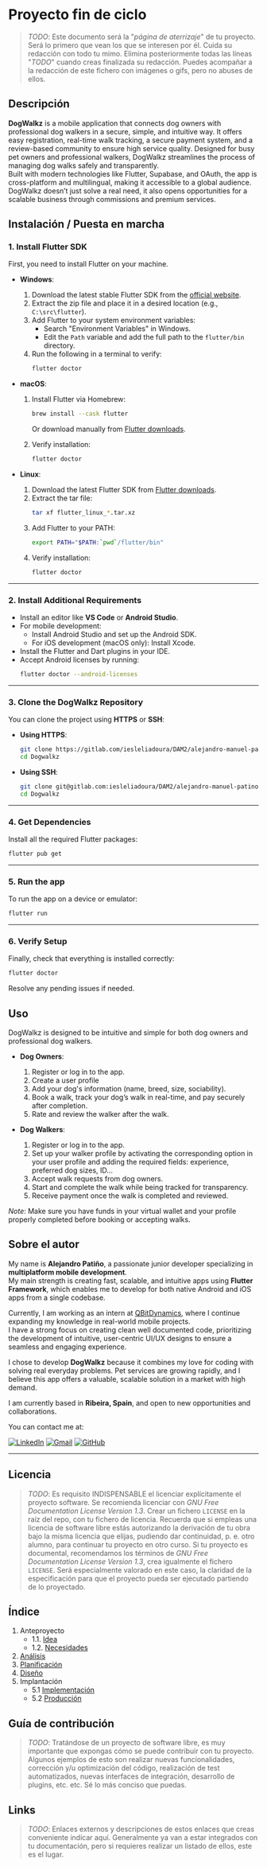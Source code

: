 # Proyecto fin de ciclo

> *TODO*: Este documento será la "*página de aterrizaje*" de tu proyecto. Será lo primero que vean los que se interesen por él. Cuida su redacción con todo tu mimo. Elimina posteriormente todas las líneas "*TODO*" cuando creas finalizada su redacción.
> Puedes acompañar a la redacción de este fichero con imágenes o gifs, pero no abuses de ellos.

## Descripción

**DogWalkz** is a mobile application that connects dog owners with professional dog walkers in a secure, simple, and intuitive way. It offers easy registration, real-time walk tracking, a secure payment system, and a review-based community to ensure high service quality. Designed for busy pet owners and professional walkers, DogWalkz streamlines the process of managing dog walks safely and transparently.  
Built with modern technologies like Flutter, Supabase, and OAuth, the app is cross-platform and multilingual, making it accessible to a global audience.  
DogWalkz doesn’t just solve a real need, it also opens opportunities for a scalable business through commissions and premium services.

## Instalación / Puesta en marcha

### 1. Install Flutter SDK

First, you need to install Flutter on your machine.

- **Windows**:
  1. Download the latest stable Flutter SDK from the [official website](https://flutter.dev/docs/get-started/install).
  2. Extract the zip file and place it in a desired location (e.g., `C:\src\flutter`).
  3. Add Flutter to your system environment variables:
     - Search "Environment Variables" in Windows.
     - Edit the `Path` variable and add the full path to the `flutter/bin` directory.
  4. Run the following in a terminal to verify:
     ```bash
     flutter doctor
     ```

- **macOS**:
  1. Install Flutter via Homebrew:
     ```bash
     brew install --cask flutter
     ```
     Or download manually from [Flutter downloads](https://flutter.dev/docs/get-started/install/macos).

  2. Verify installation:
     ```bash
     flutter doctor
     ```

- **Linux**:
  1. Download the latest Flutter SDK from [Flutter downloads](https://flutter.dev/docs/get-started/install/linux).
  2. Extract the tar file:
     ```bash
     tar xf flutter_linux_*.tar.xz
     ```
  3. Add Flutter to your PATH:
     ```bash
     export PATH="$PATH:`pwd`/flutter/bin"
     ```
  4. Verify installation:
     ```bash
     flutter doctor
     ```

---

### 2. Install Additional Requirements

- Install an editor like **VS Code** or **Android Studio**.
- For mobile development:
  - Install Android Studio and set up the Android SDK.
  - For iOS development (macOS only): Install Xcode.
- Install the Flutter and Dart plugins in your IDE.
- Accept Android licenses by running:
  ```bash
  flutter doctor --android-licenses

  ```
---
### 3. Clone the DogWalkz Repository
You can clone the project using **HTTPS** or **SSH**:

- **Using HTTPS**:

    ``` bash
    git clone https://gitlab.com/iesleliadoura/DAM2/alejandro-manuel-patino Dogwalkz
    cd Dogwalkz
    ```
- **Using SSH**:

    ``` bash
    git clone git@gitlab.com:iesleliadoura/DAM2/alejandro-manuel-patino Dogwalkz
    cd Dogwalkz
    ```
---

### 4. Get Dependencies
Install all the required Flutter packages:
``` bash
flutter pub get
```
---
### 5. Run the app
To run the app on a device or emulator:

``` bash
flutter run
```
---
### 6. Verify Setup
Finally, check that everything is installed correctly:
``` bash
flutter doctor
```
Resolve any pending issues if needed.


## Uso
DogWalkz is designed to be intuitive and simple for both dog owners and professional dog walkers.

- **Dog Owners**:
  1. Register or log in to the app.
  2. Create a user profile 
  3. Add your dog's information (name, breed, size, sociability).
  4. Book a walk, track your dog’s walk in real-time, and pay securely after completion.
  5. Rate and review the walker after the walk.

- **Dog Walkers**:
  1. Register or log in to the app.
  2. Set up your walker profile by activating the corresponding option in your user profile and adding the required fields: experience, preferred dog sizes, ID...
  3. Accept walk requests from dog owners.
  4. Start and complete the walk while being tracked for transparency.
  5. Receive payment once the walk is completed and reviewed.

*Note*: Make sure you have funds in your virtual wallet and your profile properly completed before booking or accepting walks.

## Sobre el autor

My name is **Alejandro Patiño**, a passionate junior developer specializing in **multiplatform mobile development**.  
My main strength is creating fast, scalable, and intuitive apps using **Flutter Framework**, which enables me to develop for both native Android and iOS apps from a single codebase.

Currently, I am working as an intern at [QBitDynamics](https://qbitdynamics.com/), where I continue expanding my knowledge in real-world mobile projects.  
I have a strong focus on creating clean well documented code, prioritizing the development of intuitive, user-centric UI/UX designs to ensure a seamless and engaging experience.

I chose to develop **DogWalkz** because it combines my love for coding with solving real everyday problems. Pet services are growing rapidly, and I believe this app offers a valuable, scalable solution in a market with high demand.

I am currently based in **Ribeira, Spain**, and open to new opportunities and collaborations.  


You can contact me at:

[![LinkedIn](https://img.shields.io/badge/LinkedIn-0077B5?style=for-the-badge&logo=linkedin&logoColor=white)](https://www.linkedin.com/in/alejandro-m-pati%C3%B1o-garcia-41b000309/)
[![Gmail](https://img.shields.io/badge/Gmail-D14836?style=for-the-badge&logo=gmail&logoColor=white)](mailto:alexpatino1992@gmail.com)
[![GitHub](https://img.shields.io/badge/GitHub-181717?style=for-the-badge&logo=github&logoColor=white)](https://github.com/Bitxo92)

---

## Licencia

> *TODO*: Es requisito INDISPENSABLE el licenciar explícitamente el proyecto software. Se recomienda licenciar con *GNU Free Documentation License Version 1.3*. Crear un fichero `LICENSE` en la raíz del repo, con tu fichero de licencia. Recuerda que si empleas una licencia de software libre estás autorizando la derivación de tu obra bajo la misma licencia que elijas, pudiendo dar continuidad, p. e. otro alumno, para continuar tu proyecto en otro curso.
> Si tu proyecto es documental, recomendamos los términos de *GNU Free Documentation License Version 1.3*, crea igualmente el fichero `LICENSE`. Será especialmente valorado en este caso, la claridad de la especificación para que el proyecto pueda ser ejecutado partiendo de lo proyectado.


## Índice

1. Anteproyecto
    * 1.1. [Idea](doc/templates/1_idea.md)
    * 1.2. [Necesidades](doc/templates/2_necesidades.md)
2. [Análisis](doc/templates/3_analise.md)
3. [Planificación](doc/templates/4_planificacion.md)
4. [Diseño](doc/templates/5_deseño.md)
5. Implantación
    * 5.1 [Implementación](doc/templates/6_implementacion.md)
    * 5.2 [Producción](doc/templates/7_producion.md)


## Guía de contribución

> *TODO*: Tratándose de un proyecto de software libre, es muy importante que expongas cómo se puede contribuir con tu proyecto. Algunos ejemplos de esto son realizar nuevas funcionalidades, corrección y/u optimización del código, realización de test automatizados, nuevas interfaces de integración, desarrollo de plugins, etc. etc. Sé lo más conciso que puedas.

## Links

> *TODO*: Enlaces externos y descripciones de estos enlaces que creas conveniente indicar aquí. Generalmente ya van a estar integrados con tu documentación, pero si requieres realizar un listado de ellos, este es el lugar.